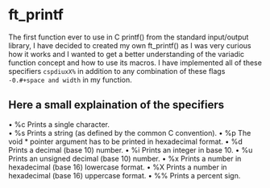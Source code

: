 # ft_printf

The first function ever to use in C printf() from the standard input/output library,
I have decided to created my own ft_printf() as I was very curious how it works
and I wanted to get a better understanding of the variadic function concept and how to use its macros.
I have implemented all of these specifiers `cspdiuxX%` in addition to any combination
of these flags `-0.#+space and width` in my function.

## Here a small explaination of the specifiers

• %c Prints a single character.<br />
• %s Prints a string (as defined by the common C convention).
• %p The void * pointer argument has to be printed in hexadecimal format.
• %d Prints a decimal (base 10) number.
• %i Prints an integer in base 10.
• %u Prints an unsigned decimal (base 10) number.
• %x Prints a number in hexadecimal (base 16) lowercase format.
• %X Prints a number in hexadecimal (base 16) uppercase format.
• %% Prints a percent sign.
